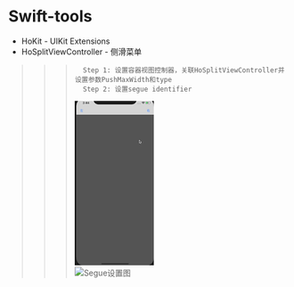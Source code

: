 # Swift-tools

* HoKit - UIKit Extensions
* HoSplitViewController - 侧滑菜单
>>>       Step 1: 设置容器视图控制器，关联HoSplitViewController并设置参数PushMaxWidth和type
>>>       Step 2: 设置segue identifier 
>>> ![HoSplit](https://github.com/zero-times-iOS/Swift-tools/blob/master/swift-tools/resources/HoSplit/hosplit.gif "效果图")  
>>> ![Segue设置图](https://github.com/zero-times-iOS/Swift-tools/blob/master/swift-tools/resources/HoSplit "效果图")  


